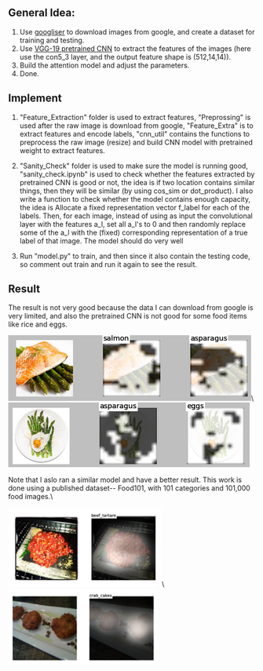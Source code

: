 ## General Idea:

1. Use [googliser](https://github.com/teracow/googliser) to download images from google, and create a dataset for training and testing.
2. Use [VGG-19 pretrained CNN](http://www.robots.ox.ac.uk/~vgg/research/very_deep/) to extract the features of the images (here use the con5_3 layer, and the output feature shape is (512,14,14)).
3. Build the attention model and adjust the parameters.
4. Done.

## Implement

1. "Feature_Extraction" folder is used to extract features, "Preprossing" is used after the raw image is download from google, "Feature_Extra" is to extract features and encode labels, "cnn_util" contains the functions to preprocess the raw image (resize) and build CNN model with pretrained weight to extract features.

2. "Sanity_Check" folder is used to make sure the model is running good, "sanity_check.ipynb" is used to check whether the features extracted by pretrained CNN is good or not, the idea is if two location contains similar things, then they will be similar (by using cos_sim or dot_product). I also write a function to check whether the model contains enough capacity, the idea is  Allocate a fixed representation vector f_label for each of the labels. Then, for each image, instead of using as input the convolutional layer with the features a_l, set all a_l's to 0 and then randomly replace some of the a_l with the (fixed) corresponding representation of a true label of that image. The model should do very well 

3. Run "model.py" to train, and then since it also contain the testing code, so comment out train and run it again to see the result.

## Result
The result is not very good because the data I can download from google is very limited, and also the pretrained CNN is not good for some food items like rice and eggs.

![alt tag](https://github.com/1230pitchanqw/Food_image_recognition/blob/master/result/11.png)\\
![alt tag](https://github.com/1230pitchanqw/Food_image_recognition/blob/master/result/12.png)



Note that I aslo ran a similar model and have a better result. This work is done using a published dataset-- Food101, with 101 categories and 101,000 food images.\\

![alt tag](https://github.com/1230pitchanqw/Food_image_recognition/blob/master/result/21.png)\\
![alt tag](https://github.com/1230pitchanqw/Food_image_recognition/blob/master/result/22.png)

